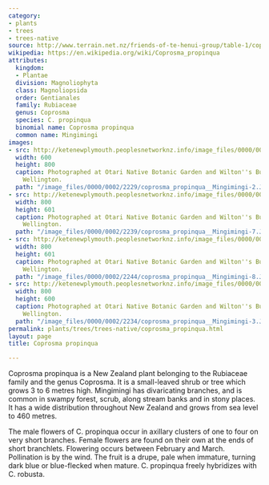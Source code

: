```yaml
---
category:
- plants
- trees
- trees-native
source: http://www.terrain.net.nz/friends-of-te-henui-group/table-1/coprosma-mingimingi-coprosma-propinqua.html
wikipedia: https://en.wikipedia.org/wiki/Coprosma_propinqua
attributes:
  kingdom:
  - Plantae
  division: Magnoliophyta
  class: Magnoliopsida
  order: Gentianales
  family: Rubiaceae
  genus: Coprosma
  species: C. propinqua
  binomial name: Coprosma propinqua
  common name: Mingimingi
images:
- src: http://ketenewplymouth.peoplesnetworknz.info/image_files/0000/0002/2229/coprosma_propinqua__Mingimingi-2.JPG
  width: 600
  height: 800
  caption: Photographed at Otari Native Botanic Garden and Wilton''s Bush Reserve.
    Wellington.
  path: "/image_files/0000/0002/2229/coprosma_propinqua__Mingimingi-2.JPG"
- src: http://ketenewplymouth.peoplesnetworknz.info/image_files/0000/0002/2239/coprosma_propinqua__Mingimingi-7.JPG
  width: 800
  height: 601
  caption: Photographed at Otari Native Botanic Garden and Wilton''s Bush Reserve.
    Wellington.
  path: "/image_files/0000/0002/2239/coprosma_propinqua__Mingimingi-7.JPG"
- src: http://ketenewplymouth.peoplesnetworknz.info/image_files/0000/0002/2244/coprosma_propinqua__Mingimingi-8.JPG
  width: 800
  height: 601
  caption: Photographed at Otari Native Botanic Garden and Wilton''s Bush Reserve.
    Wellington.
  path: "/image_files/0000/0002/2244/coprosma_propinqua__Mingimingi-8.JPG"
- src: http://ketenewplymouth.peoplesnetworknz.info/image_files/0000/0002/2234/coprosma_propinqua__Mingimingi-3.JPG
  width: 800
  height: 600
  caption: Photographed at Otari Native Botanic Garden and Wilton''s Bush Reserve.
    Wellington.
  path: "/image_files/0000/0002/2234/coprosma_propinqua__Mingimingi-3.JPG"
permalink: plants/trees/trees-native/coprosma_propinqua.html
layout: page
title: Coprosma propinqua

---
```

Coprosma propinqua is a New Zealand plant belonging to the Rubiaceae family and the genus Coprosma. It is a small-leaved shrub or tree which grows 3 to 6 metres high. Mingimingi has divaricating branches, and is common in swampy forest, scrub, along stream banks and in stony places. It has a wide distribution throughout New Zealand and grows from sea level to 460 metres.

The male flowers of C. propinqua occur in axillary clusters of one to four on very short branches. 
Female flowers are found on their own at the ends of short branchlets. Flowering occurs between February and March. Pollination is by the wind.
The fruit is a drupe, pale when immature, turning dark blue or blue-flecked when mature.
C. propinqua freely hybridizes with C. robusta.
